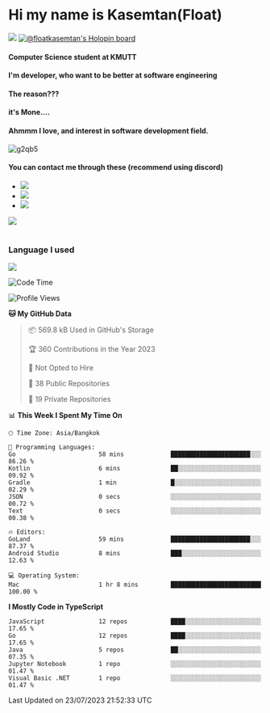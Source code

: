 # Hi my name is Kasemtan(Float)
![](https://64.media.tumblr.com/9c2a8f831efe8da556ffbf89cebb52c9/b86c1ab833a37e32-93/s1280x1920/d000dc22f75df64be2bc150f5fa69c4f6df6bb07.gifv)
[![@floatkasemtan's Holopin board](https://holopin.me/floatkasemtan)](https://holopin.io/@floatkasemtan)
#### Computer Science student at KMUTT
#### I'm developer, who want to be better at software engineering
#### The reason???
#### it's Mone.... 
#### Ahmmm I love, and interest in software development field.
![g2qb5](https://user-images.githubusercontent.com/69688279/175812510-9235eaf7-72f7-40d3-b163-56efa9aa5c6b.gif)

#### You can contact me through these (recommend using discord)
- [![](https://img.shields.io/badge/Discord-5865F2?logo=Discord&logoColor=white)](https://discordapp.com/users/278155096225742848)
- [![](https://img.shields.io/badge/Facebook-1877F2?logo=facebook&logoColor=white)](https://www.facebook.com/float.teavasirichokchai/)
- [![](https://img.shields.io/badge/linkedin-0A66C2?logo=linkedin&logoColor=white)](https://www.linkedin.com/in/floatkasemtan/)

[![](https://github-readme-stats.vercel.app/api?username=FloatKasemtan&show_icons=true&theme=nightowl)]()
#
### Language I used
[![](https://github-readme-stats.vercel.app/api/top-langs/?username=FloatKasemtan&layout=compact&theme=nightowl)]()
<!--START_SECTION:waka-->
![Code Time](http://img.shields.io/badge/Code%20Time-1%2C180%20hrs%2033%20mins-blue)

![Profile Views](http://img.shields.io/badge/Profile%20Views-4-blue)

**🐱 My GitHub Data** 

> 📦 569.8 kB Used in GitHub's Storage 
 > 
> 🏆 360 Contributions in the Year 2023
 > 
> 🚫 Not Opted to Hire
 > 
> 📜 38 Public Repositories 
 > 
> 🔑 19 Private Repositories 
 > 
📊 **This Week I Spent My Time On** 

```text
🕑︎ Time Zone: Asia/Bangkok

💬 Programming Languages: 
Go                       58 mins             ██████████████████████░░░   86.26 % 
Kotlin                   6 mins              ██░░░░░░░░░░░░░░░░░░░░░░░   09.92 % 
Gradle                   1 min               █░░░░░░░░░░░░░░░░░░░░░░░░   02.29 % 
JSON                     0 secs              ░░░░░░░░░░░░░░░░░░░░░░░░░   00.72 % 
Text                     0 secs              ░░░░░░░░░░░░░░░░░░░░░░░░░   00.38 % 

🔥 Editors: 
GoLand                   59 mins             ██████████████████████░░░   87.37 % 
Android Studio           8 mins              ███░░░░░░░░░░░░░░░░░░░░░░   12.63 % 

💻 Operating System: 
Mac                      1 hr 8 mins         █████████████████████████   100.00 % 
```

**I Mostly Code in TypeScript** 

```text
JavaScript               12 repos            ████░░░░░░░░░░░░░░░░░░░░░   17.65 % 
Go                       12 repos            ████░░░░░░░░░░░░░░░░░░░░░   17.65 % 
Java                     5 repos             ██░░░░░░░░░░░░░░░░░░░░░░░   07.35 % 
Jupyter Notebook         1 repo              ░░░░░░░░░░░░░░░░░░░░░░░░░   01.47 % 
Visual Basic .NET        1 repo              ░░░░░░░░░░░░░░░░░░░░░░░░░   01.47 % 
```




 Last Updated on 23/07/2023 21:52:33 UTC
<!--END_SECTION:waka-->
<!--
**FloatKasemtan/FloatKasemtan** is a ✨ _special_ ✨ repository because its `README.md` (this file) appears on your GitHub profile.

Here are some ideas to get you started:

- 🔭 I’m currently working on ...
- 🌱 I’m currently learning ...
- 👯 I’m looking to collaborate on ...
- 🤔 I’m looking for help with ...
- 💬 Ask me about ...
- 📫 How to reach me: ...
- 😄 Pronouns: ...
- ⚡ Fun fact: ...
-->
